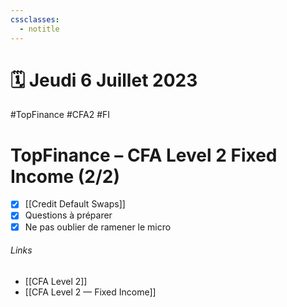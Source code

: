 ```yaml
---
cssclasses:
  - notitle
---
```

# 🗓️ <span class="white">Jeudi 6 Juillet 2023</span> 
#TopFinance #CFA2 #FI 
# TopFinance – CFA Level 2 Fixed Income (2/2)
- [x] [[Credit Default Swaps]]
- [x] Questions à préparer
- [x] Ne pas oublier de ramener le micro

###### Links
- [[CFA Level 2]]
- [[CFA Level 2 — Fixed Income]]